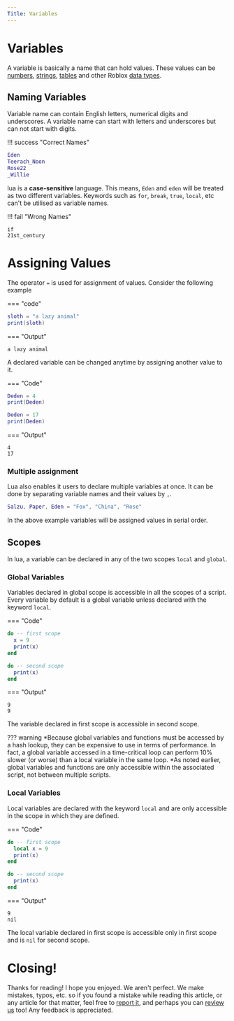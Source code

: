 ```yaml
---
Title: Variables
---
```


# Variables
A variable is basically a name that can hold values. These values can be [numbers](https://developer.roblox.com/en-us/articles/Numbers), [strings](https://developer.roblox.com/en-us/articles/String), [tables](https://developer.roblox.com/en-us/articles/Tables) and other Roblox [data types](https://developer.roblox.com/en-us/api-reference/data-types).

## Naming Variables
Variable name can contain English letters, numerical digits and underscores. A variable name can start with letters and underscores but can not start with digits. 

!!! success "Correct Names"
```lua
Eden
Teerach_Noon
Rose22
_Willie
```

lua is a **case-sensitive** language. This means, `Eden` and `eden` will be treated as two different variables. Keywords such as `for`, `break`, `true`, `local`, etc can't be utilised as variable names.

!!! fail "Wrong Names"
```
if
21st_century
```

# Assigning Values

The operator `=` is used for assignment of values. Consider the following example

=== "code"
```lua
sloth = "a lazy animal"
print(sloth)
```

=== "Output"
```
a lazy animal
```

A declared variable can be changed anytime by assigning another value to it.

=== "Code"
```lua
Deden = 4
print(Deden)

Deden = 17
print(Deden)
```

=== "Output"
```
4
17
```

### Multiple assignment
Lua also enables it users to declare multiple variables at once. It can be done by separating variable names and their values by `,`.

```lua
Salzu, Paper, Eden = "Fox", "China", "Rose"
```
In the above example variables will be assigned values in serial order.

## Scopes
In lua, a variable can be declared in any of the two scopes `local` and `global`.

### Global Variables
Variables declared in global scope is accessible in all the scopes of a script. Every variable by default is a global variable unless declared with the keyword `local`.

=== "Code"
```lua
do -- first scope
  x = 9
  print(x)
end 

do -- second scope
  print(x)
end 
```

=== "Output"
```
9
9
```

The variable declared in first scope is accessible in second scope.

??? warning
*Because global variables and functions must be accessed by a hash lookup, they can be expensive to use in terms of performance. In fact, a global variable accessed in a time-critical loop can perform 10% slower (or worse) than a local variable in the same loop.
*As noted earlier, global variables and functions are only accessible within the associated script, not between multiple scripts.

### Local Variables
Local variables are declared with the keyword `local` and are only accessible in the scope in which they are defined.

=== "Code"
```lua
do -- first scope
  local x = 9
  print(x)
end 

do -- second scope
  print(x)
end 
```

=== "Output"
```
9
nil
```

The local variable declared in first scope is accessible only in first scope and is `nil` for second scope.

# Closing!
Thanks for reading! I hope you enjoyed. We aren't perfect. We make mistakes, typos, etc. so if you found a mistake while reading this article, or any article for that matter, feel free to [report it](https://rodevs-helpers.github.io/Helpers-Documents/Others/Help%20Us%21/), and perhaps you can [review us](https://rodevs-helpers.github.io/Helpers-Documents/Others/Help%20Us%21/) too! Any feedback is appreciated. 
